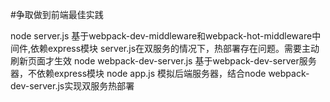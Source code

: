 #争取做到前端最佳实践

node server.js
	基于webpack-dev-middleware和webpack-hot-middleware中间件,依赖express模块
    server.js在双服务的情况下，热部署存在问题。需要主动刷新页面才生效
node webpack-dev-server.js
	基于webpack-dev-server服务器，不依赖express模块
node app.js
    模拟后端服务器，结合node webpack-dev-server.js实现双服务热部署
